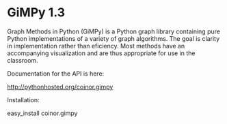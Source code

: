 GiMPy 1.3
=========

Graph Methods in Python (GiMPy) is a Python graph library containing pure
Python implementations of a variety of graph algorithms. The goal is clarity
in implementation rather than eficiency. Most methods have an accompanying
visualization and are thus appropriate for use in the classroom.

Documentation for the API is here:

http://pythonhosted.org/coinor.gimpy

Installation:

easy_install coinor.gimpy